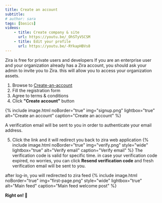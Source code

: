 ```yaml
---
title: Create an account
subtitle: 
# author: sara
tags: [basics]
videos: 
    - title: Create company & site
      url: https://youtu.be/_OhSTyVSCSM
    - title: Edit your profile
      url: https://youtu.be/-RYkapHBVs8
---
```


Zira is free for private users and developers
If you are an enterprise user and your organization already has a Zira account, you should ask your admin to invite you to Zira. this will allow you to access your organization assets.

  1. Browse to [Create-an-account](https://my.zira.us/create-account)
  2. Fill the registration form
  3. Agree to terms & conditions
  4. Click **"Create account"** button 

{% include image.html noBorder="true" img="signup.png" lightbox="true" alt="Create an account" caption="Create an account" %}

A verification email will be sent to you in order to authenticate your email address.

5. Click the link and it will redirect you back to zira web application
{% include image.html noBorder="true" img="verify.png" style="wide" lightbox="true" alt="Verify email" caption="Verify email" %}
The verification code is valid for specific time. in case your verification code expired, no worries, you can click **Resend verification code** and fresh verification email will be sent to you.

after log-in, you will redirected to zira feed
{% include image.html noBorder="true" img="first-page.png" style="wide" lightbox="true" alt="Main feed" caption="Main feed welcome post" %}

**Right on! 🦾**
